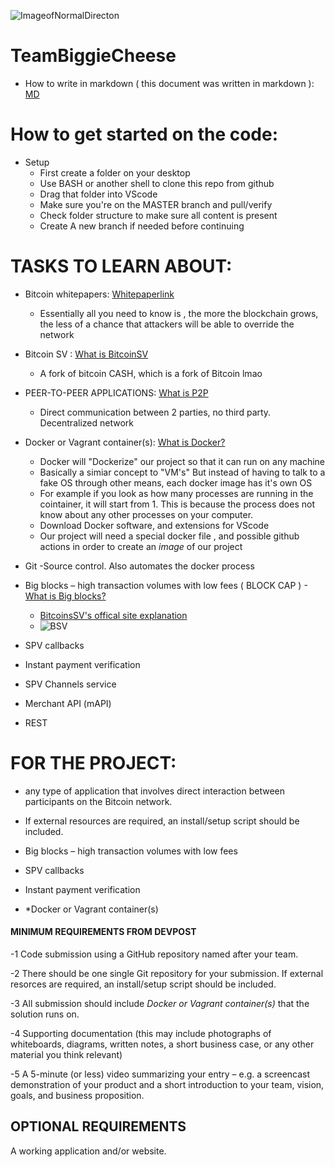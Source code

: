 ![ImageofNormalDirecton](https://cdn.discordapp.com/attachments/753039229545742357/854973038114242590/IMG_20210617_013634_645.jpg)


# TeamBiggieCheese

- How to write in markdown ( this document was written in markdown ): [MD](https://www.markdownguide.org/basic-syntax/)

# How to get started on the code: 
- Setup
  - First create a folder on your desktop
  - Use BASH or another shell to clone this repo from github 
  - Drag that folder into VScode
  - Make sure you're on the MASTER branch and pull/verify 
  - Check folder structure to make sure all content is present
  - Create A new branch if needed before continuing 



# TASKS TO LEARN ABOUT:

- Bitcoin whitepapers: [Whitepaperlink](https://bitcoinassociation.net/wp-content/uploads/2019/02/Bitcoin-whitepaper.pdf)
  - Essentially all you need to know is , the more the blockchain grows, the less of a chance that attackers will be able to override the network
  
- Bitcoin SV :  [What is BitcoinSV ](https://www.youtube.com/watch?v=qlhsNqnhPsM)
  - A fork of bitcoin CASH, which is a fork of Bitcoin lmao 

- PEER-TO-PEER APPLICATIONS:  [What is P2P ](https://www.youtube.com/watch?v=s-Fs_Ucy_EU)
  - Direct communication between 2 parties, no third party. Decentralized network 

- Docker or Vagrant container(s): [What is Docker?](https://www.youtube.com/watch?v=_dfLOzuIg2o&t=258s)
  - Docker will "Dockerize" our project so that it can run on any machine 
  - Basically a simiar concept to "VM's" But instead of having to talk to a fake OS through other means, each docker image has it's own OS
  - For example if you look as how many processes are running in the cointainer, it will start from 1. This is because the process does not know about any other processes on your computer.  
  - Download Docker software, and extensions for VScode
  - Our project will need a special docker file , and possible github actions in order to create an *image* of our project

- Git
  -Source control. Also automates the docker process 

- Big blocks – high transaction volumes with low fees ( BLOCK CAP )
  -[What is Big blocks?](https://www.youtube.com/watch?v=M_GmiapVJAQ)
  - [BitcoinsSV's offical site explanation](https://bitcoinsv.com/en/learn)
  - ![BSV](https://cms.bitcoinsv.com//uploads/6703cb96dc5b4606a0bff56e9296adc8.jpg)

- SPV callbacks

- Instant payment verification



- SPV Channels service

- Merchant API (mAPI)

- REST


# FOR THE PROJECT:
- any type of application that involves direct interaction between participants on the Bitcoin network. 

- If external resources are required, an install/setup script should be included.

- Big blocks – high transaction volumes with low fees

- SPV callbacks

- Instant payment verification

- *Docker or Vagrant container(s)



#### MINIMUM REQUIREMENTS FROM DEVPOST 
-1 Code submission using a GitHub repository named after your team.

-2 There should be one single Git repository for your submission. If external resorces are required, an install/setup script should be included.

-3 All submission should include *Docker or Vagrant container(s)* that the solution runs on. 

-4 Supporting documentation (this may include photographs of whiteboards, diagrams, written notes, a short business case, or any other material you think relevant)

-5 A 5-minute (or less) video summarizing your entry – e.g. a screencast demonstration of your product and a short introduction to your team, vision, goals, and business proposition.

## OPTIONAL REQUIREMENTS
A working application and/or website.

